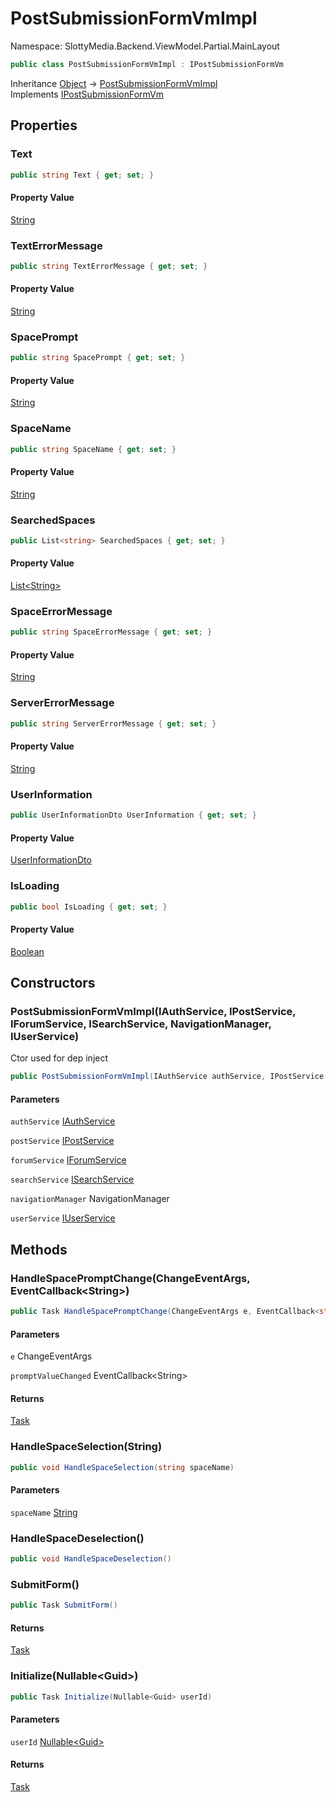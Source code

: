 # PostSubmissionFormVmImpl

Namespace: SlottyMedia.Backend.ViewModel.Partial.MainLayout

```csharp
public class PostSubmissionFormVmImpl : IPostSubmissionFormVm
```

Inheritance [Object](https://docs.microsoft.com/en-us/dotnet/api/system.object) → [PostSubmissionFormVmImpl](./slottymedia.backend.viewmodel.partial.mainlayout.postsubmissionformvmimpl.md)<br>
Implements [IPostSubmissionFormVm](./slottymedia.backend.viewmodel.partial.mainlayout.ipostsubmissionformvm.md)

## Properties

### **Text**

```csharp
public string Text { get; set; }
```

#### Property Value

[String](https://docs.microsoft.com/en-us/dotnet/api/system.string)<br>

### **TextErrorMessage**

```csharp
public string TextErrorMessage { get; set; }
```

#### Property Value

[String](https://docs.microsoft.com/en-us/dotnet/api/system.string)<br>

### **SpacePrompt**

```csharp
public string SpacePrompt { get; set; }
```

#### Property Value

[String](https://docs.microsoft.com/en-us/dotnet/api/system.string)<br>

### **SpaceName**

```csharp
public string SpaceName { get; set; }
```

#### Property Value

[String](https://docs.microsoft.com/en-us/dotnet/api/system.string)<br>

### **SearchedSpaces**

```csharp
public List<string> SearchedSpaces { get; set; }
```

#### Property Value

[List&lt;String&gt;](https://docs.microsoft.com/en-us/dotnet/api/system.collections.generic.list-1)<br>

### **SpaceErrorMessage**

```csharp
public string SpaceErrorMessage { get; set; }
```

#### Property Value

[String](https://docs.microsoft.com/en-us/dotnet/api/system.string)<br>

### **ServerErrorMessage**

```csharp
public string ServerErrorMessage { get; set; }
```

#### Property Value

[String](https://docs.microsoft.com/en-us/dotnet/api/system.string)<br>

### **UserInformation**

```csharp
public UserInformationDto UserInformation { get; set; }
```

#### Property Value

[UserInformationDto](./slottymedia.backend.dtos.userinformationdto.md)<br>

### **IsLoading**

```csharp
public bool IsLoading { get; set; }
```

#### Property Value

[Boolean](https://docs.microsoft.com/en-us/dotnet/api/system.boolean)<br>

## Constructors

### **PostSubmissionFormVmImpl(IAuthService, IPostService, IForumService, ISearchService, NavigationManager, IUserService)**

Ctor used for dep inject

```csharp
public PostSubmissionFormVmImpl(IAuthService authService, IPostService postService, IForumService forumService, ISearchService searchService, NavigationManager navigationManager, IUserService userService)
```

#### Parameters

`authService` [IAuthService](./slottymedia.backend.services.interfaces.iauthservice.md)<br>

`postService` [IPostService](./slottymedia.backend.services.interfaces.ipostservice.md)<br>

`forumService` [IForumService](./slottymedia.backend.services.interfaces.iforumservice.md)<br>

`searchService` [ISearchService](./slottymedia.backend.services.interfaces.isearchservice.md)<br>

`navigationManager` NavigationManager<br>

`userService` [IUserService](./slottymedia.backend.services.interfaces.iuserservice.md)<br>

## Methods

### **HandleSpacePromptChange(ChangeEventArgs, EventCallback&lt;String&gt;)**

```csharp
public Task HandleSpacePromptChange(ChangeEventArgs e, EventCallback<string> promptValueChanged)
```

#### Parameters

`e` ChangeEventArgs<br>

`promptValueChanged` EventCallback&lt;String&gt;<br>

#### Returns

[Task](https://docs.microsoft.com/en-us/dotnet/api/system.threading.tasks.task)<br>

### **HandleSpaceSelection(String)**

```csharp
public void HandleSpaceSelection(string spaceName)
```

#### Parameters

`spaceName` [String](https://docs.microsoft.com/en-us/dotnet/api/system.string)<br>

### **HandleSpaceDeselection()**

```csharp
public void HandleSpaceDeselection()
```

### **SubmitForm()**

```csharp
public Task SubmitForm()
```

#### Returns

[Task](https://docs.microsoft.com/en-us/dotnet/api/system.threading.tasks.task)<br>

### **Initialize(Nullable&lt;Guid&gt;)**

```csharp
public Task Initialize(Nullable<Guid> userId)
```

#### Parameters

`userId` [Nullable&lt;Guid&gt;](https://docs.microsoft.com/en-us/dotnet/api/system.nullable-1)<br>

#### Returns

[Task](https://docs.microsoft.com/en-us/dotnet/api/system.threading.tasks.task)<br>
